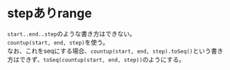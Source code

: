 # stepありrange

`start..end..step`のような書き方はできない。  
`countup(start, end, step)`を使う。  
なお、これをseqにする場合、`countup(start, end, step).toSeq()`という書き方はできず、`toSeq(countup(start, end, step))`のようにする。
